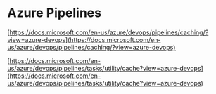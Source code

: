 # Azure Pipelines

[https://docs.microsoft.com/en-us/azure/devops/pipelines/caching/?view=azure-devops](https://docs.microsoft.com/en-us/azure/devops/pipelines/caching/?view=azure-devops)

[https://docs.microsoft.com/en-us/azure/devops/pipelines/tasks/utility/cache?view=azure-devops](https://docs.microsoft.com/en-us/azure/devops/pipelines/tasks/utility/cache?view=azure-devops)  


